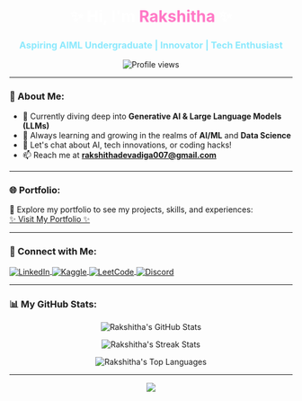 <h1 align="center" style="color:#ffffff;">✨ Hi, I'm <span style="color:#ff79c6;">Rakshitha</span> ✨</h1>
<h3 align="center" style="color:#8be9fd;">Aspiring AIML Undergraduate | Innovator | Tech Enthusiast</h3>

<p align="center">
  <img src="https://komarev.com/ghpvc/?username=rakshitha2207&label=Profile%20Views&color=ff79c6&style=flat" alt="Profile views" />
</p>

---

### 🚀 About Me:
- 🔭 Currently diving deep into **Generative AI & Large Language Models (LLMs)**  
- 🌱 Always learning and growing in the realms of **AI/ML** and **Data Science**  
- 💬 Let's chat about AI, tech innovations, or coding hacks!  
- 📫 Reach me at **rakshithadevadiga007@gmail.com**  

---

### 🌐 Portfolio:
🎨 Explore my portfolio to see my projects, skills, and experiences:  
[✨ Visit My Portfolio ✨](https://rakshitha2207.github.io/my-portfolio.io/)  

---

### 🤝 Connect with Me:
<p align="left">
  <a href="https://linkedin.com/in/rakshitha-devadiga-41541b214" target="_blank">
    <img align="center" src="https://img.shields.io/badge/LinkedIn-%230077B5.svg?&style=for-the-badge&logo=linkedin&logoColor=white" alt="LinkedIn" />
  </a>
  <a href="https://kaggle.com/rakshitha75" target="_blank">
    <img align="center" src="https://img.shields.io/badge/Kaggle-%2312100E.svg?&style=for-the-badge&logo=kaggle&logoColor=white" alt="Kaggle" />
  </a>
  <a href="https://www.leetcode.com/rakshitha2207" target="_blank">
    <img align="center" src="https://img.shields.io/badge/LeetCode-%23042F6D.svg?&style=for-the-badge&logo=leetcode&logoColor=white" alt="LeetCode" />
  </a>
  <a href="https://discord.gg/rakshitha0507" target="_blank">
    <img align="center" src="https://img.shields.io/badge/Discord-%237289DA.svg?&style=for-the-badge&logo=discord&logoColor=white" alt="Discord" />
  </a>
</p>

---

### 📊 My GitHub Stats:
<p align="center">
  <img src="https://github-readme-stats.vercel.app/api?username=rakshitha2207&show_icons=true&theme=radical&hide_border=true" alt="Rakshitha's GitHub Stats" />
</p>

<p align="center">
  <img src="https://github-readme-streak-stats.herokuapp.com/?user=rakshitha2207&theme=radical&hide_border=true" alt="Rakshitha's Streak Stats" />
</p>

<p align="center">
  <img src="https://github-readme-stats.vercel.app/api/top-langs?username=rakshitha2207&show_icons=true&locale=en&layout=compact&theme=radical&hide_border=true" alt="Rakshitha's Top Languages" />
</p>

---
<p align="center">
  <img src="https://readme-typing-svg.herokuapp.com?font=Fira+Code&color=ff79c6&size=22&duration=3000&center=true&vCenter=true&width=500&lines=Code.+Innovate.+Inspire.+;Passionate+about+AIML+%26+Tech!;Building+the+future+with+AI." />
</p>

